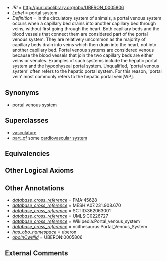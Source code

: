  * *IRI* = http://purl.obolibrary.org/obo/UBERON_0005806
 * *Label* = portal system
 * *Definition* = In the circulatory system of animals, a portal venous system occurs when a capillary bed drains into another capillary bed through veins, without first going through the heart. Both capillary beds and the blood vessels that connect them are considered part of the portal venous system. They are relatively uncommon as the majority of capillary beds drain into veins which then drain into the heart, not into another capillary bed. Portal venous systems are considered venous because the blood vessels that join the two capillary beds are either veins or venules. Examples of such systems include the hepatic portal system and the hypophyseal portal system. Unqualified, 'portal venous system' often refers to the hepatic portal system. For this reason, 'portal vein' most commonly refers to the hepatic portal vein[WP].

## Synonyms

 * portal venous system

## Superclasses

 * [vasculature](../../UBERON/49/UBERON_0002049.md)
 * [part_of](../../BFO/50/BFO_0000050.md) some [cardiovascular system](../../UBERON/35/UBERON_0004535.md)

## Equivalencies


## Other Logical Axioms


## Other Annotations

 * *[database_cross_reference](../../ef/oboInOwl#hasDbXref.md)* = FMA:45628
 * *[database_cross_reference](../../ef/oboInOwl#hasDbXref.md)* = MESH:A07.231.908.670
 * *[database_cross_reference](../../ef/oboInOwl#hasDbXref.md)* = SCTID:362063001
 * *[database_cross_reference](../../ef/oboInOwl#hasDbXref.md)* = UMLS:C0226727
 * *[database_cross_reference](../../ef/oboInOwl#hasDbXref.md)* = Wikipedia:Portal_venous_system
 * *[database_cross_reference](../../ef/oboInOwl#hasDbXref.md)* = ncithesaurus:Portal_Venous_System
 * *[has_obo_namespace](../../ce/oboInOwl#hasOBONamespace.md)* = uberon
 * *[oboInOwl#id](../../id/oboInOwl#id.md)* = UBERON:0005806

## External Comments

